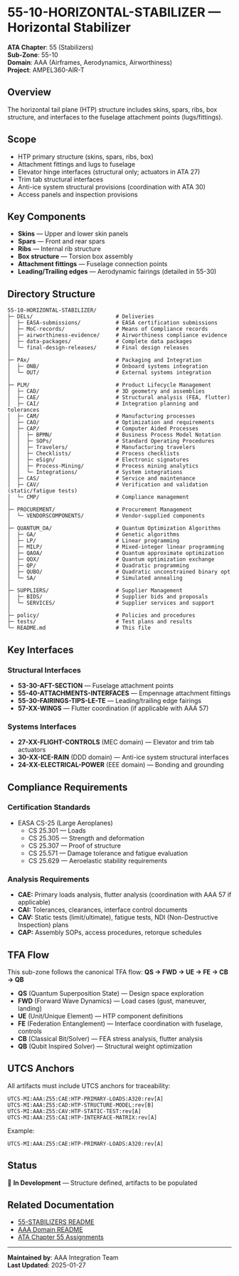 # 55-10-HORIZONTAL-STABILIZER — Horizontal Stabilizer

**ATA Chapter**: 55 (Stabilizers)  
**Sub-Zone**: 55-10  
**Domain**: AAA (Airframes, Aerodynamics, Airworthiness)  
**Project**: AMPEL360-AIR-T

## Overview

The horizontal tail plane (HTP) structure includes skins, spars, ribs, box structure, and interfaces to the fuselage attachment points (lugs/fittings).

## Scope

- HTP primary structure (skins, spars, ribs, box)
- Attachment fittings and lugs to fuselage
- Elevator hinge interfaces (structural only; actuators in ATA 27)
- Trim tab structural interfaces
- Anti-ice system structural provisions (coordination with ATA 30)
- Access panels and inspection provisions

## Key Components

- **Skins** — Upper and lower skin panels
- **Spars** — Front and rear spars
- **Ribs** — Internal rib structure
- **Box structure** — Torsion box assembly
- **Attachment fittings** — Fuselage connection points
- **Leading/Trailing edges** — Aerodynamic fairings (detailed in 55-30)

## Directory Structure

```
55-10-HORIZONTAL-STABILIZER/
├─ DELs/                          # Deliveries
│  ├─ EASA-submissions/           # EASA certification submissions
│  ├─ MoC-records/                # Means of Compliance records
│  ├─ airworthiness-evidence/     # Airworthiness compliance evidence
│  ├─ data-packages/              # Complete data packages
│  └─ final-design-releases/      # Final design releases
│
├─ PAx/                           # Packaging and Integration
│  ├─ ONB/                        # Onboard systems integration
│  └─ OUT/                        # External systems integration
│
├─ PLM/                           # Product Lifecycle Management
│  ├─ CAD/                        # 3D geometry and assemblies
│  ├─ CAE/                        # Structural analysis (FEA, flutter)
│  ├─ CAI/                        # Integration planning and tolerances
│  ├─ CAM/                        # Manufacturing processes
│  ├─ CAO/                        # Optimization and requirements
│  ├─ CAP/                        # Computer Aided Processes
│  │  ├─ BPMN/                    # Business Process Model Notation
│  │  ├─ SOPs/                    # Standard Operating Procedures
│  │  ├─ Travelers/               # Manufacturing travelers
│  │  ├─ Checklists/              # Process checklists
│  │  ├─ eSign/                   # Electronic signatures
│  │  ├─ Process-Mining/          # Process mining analytics
│  │  └─ Integrations/            # System integrations
│  ├─ CAS/                        # Service and maintenance
│  ├─ CAV/                        # Verification and validation (static/fatigue tests)
│  └─ CMP/                        # Compliance management
│
├─ PROCUREMENT/                   # Procurement Management
│  └─ VENDORSCOMPONENTS/          # Vendor-supplied components
│
├─ QUANTUM_OA/                    # Quantum Optimization Algorithms
│  ├─ GA/                         # Genetic algorithms
│  ├─ LP/                         # Linear programming
│  ├─ MILP/                       # Mixed-integer linear programming
│  ├─ QAOA/                       # Quantum approximate optimization
│  ├─ QOX/                        # Quantum optimization exchange
│  ├─ QP/                         # Quadratic programming
│  ├─ QUBO/                       # Quadratic unconstrained binary opt
│  └─ SA/                         # Simulated annealing
│
├─ SUPPLIERS/                     # Supplier Management
│  ├─ BIDS/                       # Supplier bids and proposals
│  └─ SERVICES/                   # Supplier services and support
│
├─ policy/                        # Policies and procedures
├─ tests/                         # Test plans and results
└─ README.md                      # This file
```

## Key Interfaces

### Structural Interfaces
- **53-30-AFT-SECTION** — Fuselage attachment points
- **55-40-ATTACHMENTS-INTERFACES** — Empennage attachment fittings
- **55-30-FAIRINGS-TIPS-LE-TE** — Leading/trailing edge fairings
- **57-XX-WINGS** — Flutter coordination (if applicable with AAA 57)

### Systems Interfaces
- **27-XX-FLIGHT-CONTROLS** (MEC domain) — Elevator and trim tab actuators
- **30-XX-ICE-RAIN** (DDD domain) — Anti-ice system structural interfaces
- **24-XX-ELECTRICAL-POWER** (EEE domain) — Bonding and grounding

## Compliance Requirements

### Certification Standards
- EASA CS-25 (Large Aeroplanes)
  - CS 25.301 — Loads
  - CS 25.305 — Strength and deformation
  - CS 25.307 — Proof of structure
  - CS 25.571 — Damage tolerance and fatigue evaluation
  - CS 25.629 — Aeroelastic stability requirements

### Analysis Requirements
- **CAE:** Primary loads analysis, flutter analysis (coordination with AAA 57 if applicable)
- **CAI:** Tolerances, clearances, interface control documents
- **CAV:** Static tests (limit/ultimate), fatigue tests, NDI (Non-Destructive Inspection) plans
- **CAP:** Assembly SOPs, access procedures, retorque schedules

## TFA Flow

This sub-zone follows the canonical TFA flow:
**QS → FWD → UE → FE → CB → QB**

- **QS** (Quantum Superposition State) — Design space exploration
- **FWD** (Forward Wave Dynamics) — Load cases (gust, maneuver, landing)
- **UE** (Unit/Unique Element) — HTP component definitions
- **FE** (Federation Entanglement) — Interface coordination with fuselage, controls
- **CB** (Classical Bit/Solver) — FEA stress analysis, flutter analysis
- **QB** (Qubit Inspired Solver) — Structural weight optimization

## UTCS Anchors

All artifacts must include UTCS anchors for traceability:
```
UTCS-MI:AAA:Z55:CAE:HTP-PRIMARY-LOADS:A320:rev[A]
UTCS-MI:AAA:Z55:CAD:HTP-STRUCTURE-MODEL:rev[B]
UTCS-MI:AAA:Z55:CAV:HTP-STATIC-TEST:rev[A]
UTCS-MI:AAA:Z55:CAI:HTP-INTERFACE-MATRIX:rev[A]
```

Example:
```
UTCS-MI:AAA:Z55:CAE:HTP-PRIMARY-LOADS:A320:rev[A]
```

## Status

🚧 **In Development** — Structure defined, artifacts to be populated

## Related Documentation

- [55-STABILIZERS README](../README.md)
- [AAA Domain README](../../../README.md)
- [ATA Chapter 55 Assignments](../../../../../1-DIMENSIONS/CANONICAL-TAXONOMY/ata-chapters.csv)

---

**Maintained by**: AAA Integration Team  
**Last Updated**: 2025-01-27
